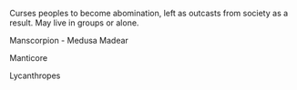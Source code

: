 Curses peoples to become abomination, left as outcasts from society as a result.
May live in groups or alone.

Manscorpion -
Medusa
Madear

Manticore

Lycanthropes